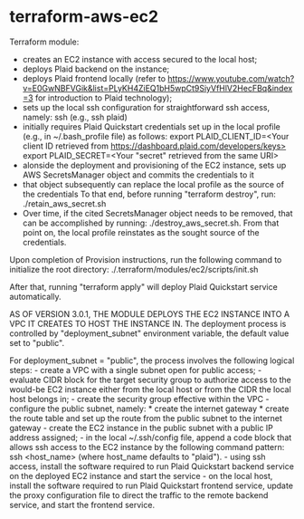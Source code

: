 # terraform-aws-ec2
Terraform module:
- creates an EC2 instance with access secured to the local host;
- deploys Plaid backend on the instance;
- deploys Plaid frontend locally
  (refer to
  https://www.youtube.com/watch?v=E0GwNBFVGik&list=PLyKH4ZiEQ1bH5wpCt9SiyVfHlV2HecFBq&index=3
  for introduction to Plaid technology);
- sets up the local ssh configuration for straightforward ssh access, namely:
    ssh <key pair name>   (e.g., ssh plaid)
- initially requires Plaid Quickstart credentials set up in the local profile
  (e.g., in ~/.bash_profile file) as follows:
        export PLAID_CLIENT_ID=<Your client ID retrieved from https://dashboard.plaid.com/developers/keys>
        export PLAID_SECRET=<Your "secret" retrieved from the same URI>
 - alonside the deployment and provisioning of the EC2 instance,
   sets up AWS SecretsManager object and commits the credentials to it
 - that object subsequently can replace the local profile as the source of the credentials
   To that end, before running "terraform destroy", run:    ./retain_aws_secret.sh
 - Over time, if the cited SecretsManager object needs to be removed,
   that can be accomplished by running:     ./destroy_aws_secret.sh.
   From that point on, the local profile reinstates as the sought source of the credentials.

Upon completion of Provision instructions,
run the following command to initialize the root directory:
    ./.terraform/modules/ec2/scripts/init.sh

After that, running "terraform apply" will deploy Plaid Quickstart service automatically.

AS OF VERSION 3.0.1, THE MODULE DEPLOYS THE EC2 INSTANCE INTO A VPC IT CREATES TO HOST THE INSTANCE IN.
The deployment process is controlled by "deployment_subnet" environment variable, the default value set to "public".

For deployment_subnet = "public", the process involves the following logical steps:
    - create a VPC with a single subnet open for public access;
    - evaluate CIDR block for the target security group to authorize access to the would-be EC2 instance
      either from the local host or from the CIDR the local host belongs in;
    - create the security group effective within the VPC
    - configure the public subnet, namely:
        * create the internet gateway
        * create the route table and set up the route from the public subnet to the internet gateway
    - create the EC2 instance in the public subnet with a public IP address assigned;
    - in the local ~/.ssh/config file, append a code block that allows ssh access to the EC2 instance
      by the following command pattern: ssh <host_name> (where host_name defaults to "plaid").
    - using ssh access, install the software required to run Plaid Quickstart backend service
      on the deployed EC2 instance and start the service
    - on the local host, install the software required to run Plaid Quickstart frontend service,
      update the proxy configuration file to direct the traffic to the remote backend service, and
      start the frontend service.





    
